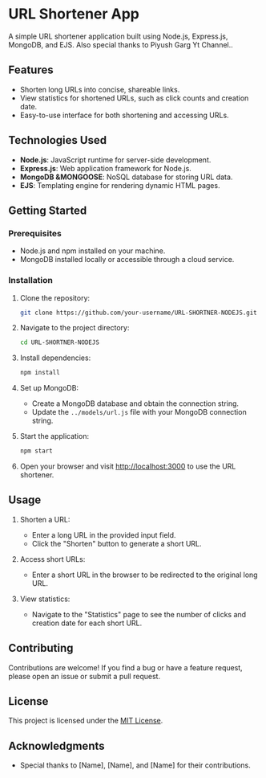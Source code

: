 # URL Shortener App

A simple URL shortener application built using Node.js, Express.js, MongoDB, and EJS.
Also special thanks to Piyush Garg Yt Channel..

## Features

- Shorten long URLs into concise, shareable links.
- View statistics for shortened URLs, such as click counts and creation date.
- Easy-to-use interface for both shortening and accessing URLs.

## Technologies Used

- **Node.js**: JavaScript runtime for server-side development.
- **Express.js**: Web application framework for Node.js.
- **MongoDB &MONGOOSE**: NoSQL database for storing URL data.
- **EJS**: Templating engine for rendering dynamic HTML pages.

## Getting Started

### Prerequisites

- Node.js and npm installed on your machine.
- MongoDB installed locally or accessible through a cloud service.

### Installation

1. Clone the repository:

   ```bash
   git clone https://github.com/your-username/URL-SHORTNER-NODEJS.git
   ```

2. Navigate to the project directory:

   ```bash
   cd URL-SHORTNER-NODEJS
   ```

3. Install dependencies:

   ```bash
   npm install
   ```

4. Set up MongoDB:

   - Create a MongoDB database and obtain the connection string.
   - Update the `../models/url.js` file with your MongoDB connection string.

5. Start the application:

   ```bash
   npm start
   ```

6. Open your browser and visit [http://localhost:3000](http://localhost:3000) to use the URL shortener.

## Usage

1. Shorten a URL:

   - Enter a long URL in the provided input field.
   - Click the "Shorten" button to generate a short URL.

2. Access short URLs:

   - Enter a short URL in the browser to be redirected to the original long URL.

3. View statistics:
   - Navigate to the "Statistics" page to see the number of clicks and creation date for each short URL.

## Contributing

Contributions are welcome! If you find a bug or have a feature request, please open an issue or submit a pull request.

## License

This project is licensed under the [MIT License](LICENSE).

## Acknowledgments

- Special thanks to [Name], [Name], and [Name] for their contributions.
